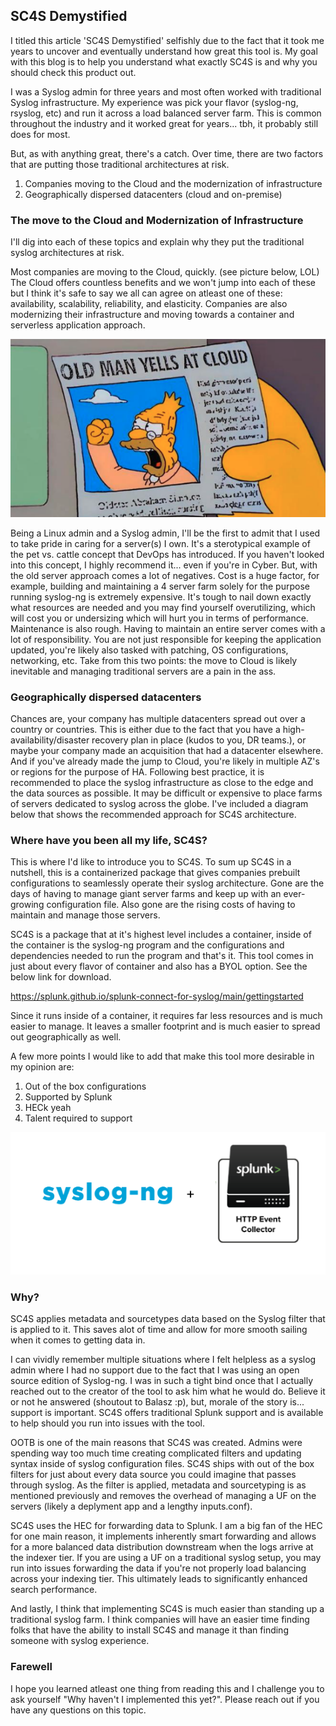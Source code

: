 ## SC4S Demystified

I titled this article 'SC4S Demystified' selfishly due to the fact that it took me years to uncover and eventually understand how great this tool is. My goal with this blog is to help you understand what exactly SC4S is and why you should check this product out.

I was a Syslog admin for three years and most often worked with traditional Syslog infrastructure. My experience was pick your flavor (syslog-ng, rsyslog, etc) and run it across a load balanced server farm. This is common throughout the industry and it worked great for years... tbh, it probably still does for most. 

But, as with anything great, there's a catch. Over time, there are two factors that are putting those traditional architectures at risk.

1. Companies moving to the Cloud and the modernization of infrastructure
2. Geographically dispersed datacenters (cloud and on-premise) 

### The move to the Cloud and Modernization of Infrastructure
I'll dig into each of these topics and explain why they put the traditional syslog architectures at risk.

Most companies are moving to the Cloud, quickly. (see picture below, LOL) The Cloud offers countless benefits and we won't jump into each of these but I think it's safe to say we all can agree on atleast one of these: availability, scalability, reliability, and elasticity. Companies are also modernizing their infrastructure and moving towards a container and serverless application approach.

![Family Pic](/docs/assets/Clo.png)

Being a Linux admin and a Syslog admin, I'll be the first to admit that I used to take pride in caring for a server(s) I own. It's a sterotypical example of the pet vs. cattle concept that DevOps has introduced. If you haven't looked into this concept, I highly recommend it... even if you're in Cyber. But, with the old server approach comes a lot of negatives. Cost is a huge factor, for example, building and maintaining a 4 server farm solely for the purpose running syslog-ng is extremely expensive. It's tough to nail down exactly what resources are needed and you may find yourself overutilizing, which will cost you or undersizing which will hurt you in terms of performance. Maintenance is also rough. Having to maintain an entire server comes with a lot of responsibility. You are not just responsible for keeping the application updated, you're likely also tasked with patching, OS configurations, networking, etc. Take from this two points: the move to Cloud is likely inevitable and managing traditional servers are a pain in the ass.

### Geographically dispersed datacenters
Chances are, your company has multiple datacenters spread out over a country or countries. This is either due to the fact that you have a high-availability/disaster recovery plan in place (kudos to you, DR teams.), or maybe your company made an acquisition that had a datacenter elsewhere. And if you've already made the jump to Cloud, you're likely in multiple AZ's or regions for the purpose of HA. Following best practice, it is recommended to place the syslog infrastructure as close to the edge and the data sources as possible. It may be difficult or expensive to place farms of servers dedicated to syslog across the globe. I've included a diagram below that shows the recommended approach for SC4S architecture.

### Where have you been all my life, SC4S?

This is where I'd like to introduce you to SC4S. To sum up SC4S in a nutshell, this is a containerized package that gives companies prebuilt configurations to seamlessly operate their syslog architecture. Gone are the days of having to manage giant server farms and keep up with an ever-growing configuration file. Also gone are the rising costs of having to maintain and manage those servers.

SC4S is a package that at it's highest level includes a container, inside of the container is the syslog-ng program and the configurations and dependencies needed to run the program and that's it. This tool comes in just about every flavor of container and also has a BYOL option. See the below link for download.

https://splunk.github.io/splunk-connect-for-syslog/main/gettingstarted

Since it runs inside of a container, it requires far less resources and is much easier to manage. It leaves a smaller footprint and is much easier to spread out geographically as well.

A few more points I would like to add that make this tool more desirable in my opinion are:
1. Out of the box configurations
2. Supported by Splunk
3. HECk yeah
4. Talent required to support

![Family Pic](/docs/assets/hec.png)


### Why?
SC4S applies metadata and sourcetypes data based on the Syslog filter that is applied to it. This saves alot of time and allow for more smooth sailing when it comes to getting data in.

I can vividly remember multiple situations where I felt helpless as a syslog admin where I had no support due to the fact that I was using an open source edition of Syslog-ng. I was in such a tight bind once that I actually reached out to the creator of the tool to ask him what he would do. Believe it or not he answered (shoutout to Balasz :p), but, morale of the story is... support is important. SC4S offers traditional Splunk support and is available to help should you run into issues with the tool.

OOTB is one of the main reasons that SC4S was created. Admins were spending way too much time creating complicated filters and updating syntax inside of syslog configuration files. SC4S ships with out of the box filters for just about every data source you could imagine that passes through syslog. As the filter is applied, metadata and sourcetyping is as mentioned previously and removes the overhead of managing a UF on the servers (likely a deplyment app and a lengthy inputs.conf).

SC4S uses the HEC for forwarding data to Splunk. I am a big fan of the HEC for one main reason, it implements inherently smart forwarding and allows for a more balanced data distribution downstream when the logs arrive at the indexer tier. If you are using a UF on a traditional syslog setup, you may run into issues forwarding the data if you're not properly load balancing across your indexing tier. This ultimately leads to significantly enhanced search performance.

And lastly, I think that implementing SC4S is much easier than standing up a traditional syslog farm. I think companies will have an easier time finding folks that have the ability to install SC4S and manage it than finding someone with syslog experience. 


### Farewell
I hope you learned atleast one thing from reading this and I challenge you to ask yourself "Why haven't I implemented this yet?". Please reach out if you have any questions on this topic.
